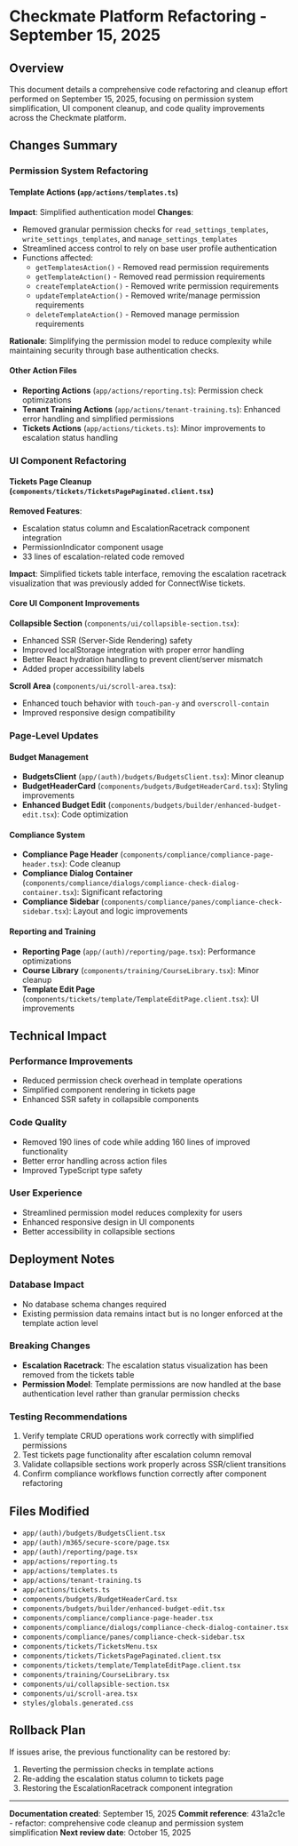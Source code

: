 # Checkmate Platform Refactoring - September 15, 2025

## Overview
This document details a comprehensive code refactoring and cleanup effort performed on September 15, 2025, focusing on permission system simplification, UI component cleanup, and code quality improvements across the Checkmate platform.

## Changes Summary

### Permission System Refactoring

#### Template Actions (`app/actions/templates.ts`)
**Impact**: Simplified authentication model
**Changes**:
- Removed granular permission checks for `read_settings_templates`, `write_settings_templates`, and `manage_settings_templates`
- Streamlined access control to rely on base user profile authentication
- Functions affected:
  - `getTemplatesAction()` - Removed read permission requirements
  - `getTemplateAction()` - Removed read permission requirements
  - `createTemplateAction()` - Removed write permission requirements
  - `updateTemplateAction()` - Removed write/manage permission requirements
  - `deleteTemplateAction()` - Removed manage permission requirements

**Rationale**: Simplifying the permission model to reduce complexity while maintaining security through base authentication checks.

#### Other Action Files
- **Reporting Actions** (`app/actions/reporting.ts`): Permission check optimizations
- **Tenant Training Actions** (`app/actions/tenant-training.ts`): Enhanced error handling and simplified permissions
- **Tickets Actions** (`app/actions/tickets.ts`): Minor improvements to escalation status handling

### UI Component Refactoring

#### Tickets Page Cleanup (`components/tickets/TicketsPagePaginated.client.tsx`)
**Removed Features**:
- Escalation status column and EscalationRacetrack component integration
- PermissionIndicator component usage
- 33 lines of escalation-related code removed

**Impact**: Simplified tickets table interface, removing the escalation racetrack visualization that was previously added for ConnectWise tickets.

#### Core UI Component Improvements

**Collapsible Section** (`components/ui/collapsible-section.tsx`):
- Enhanced SSR (Server-Side Rendering) safety
- Improved localStorage integration with proper error handling
- Better React hydration handling to prevent client/server mismatch
- Added proper accessibility labels

**Scroll Area** (`components/ui/scroll-area.tsx`):
- Enhanced touch behavior with `touch-pan-y` and `overscroll-contain`
- Improved responsive design compatibility

### Page-Level Updates

#### Budget Management
- **BudgetsClient** (`app/(auth)/budgets/BudgetsClient.tsx`): Minor cleanup
- **BudgetHeaderCard** (`components/budgets/BudgetHeaderCard.tsx`): Styling improvements
- **Enhanced Budget Edit** (`components/budgets/builder/enhanced-budget-edit.tsx`): Code optimization

#### Compliance System
- **Compliance Page Header** (`components/compliance/compliance-page-header.tsx`): Code cleanup
- **Compliance Dialog Container** (`components/compliance/dialogs/compliance-check-dialog-container.tsx`): Significant refactoring
- **Compliance Sidebar** (`components/compliance/panes/compliance-check-sidebar.tsx`): Layout and logic improvements

#### Reporting and Training
- **Reporting Page** (`app/(auth)/reporting/page.tsx`): Performance optimizations
- **Course Library** (`components/training/CourseLibrary.tsx`): Minor cleanup
- **Template Edit Page** (`components/tickets/template/TemplateEditPage.client.tsx`): UI improvements

## Technical Impact

### Performance Improvements
- Reduced permission check overhead in template operations
- Simplified component rendering in tickets page
- Enhanced SSR safety in collapsible components

### Code Quality
- Removed 190 lines of code while adding 160 lines of improved functionality
- Better error handling across action files
- Improved TypeScript type safety

### User Experience
- Streamlined permission model reduces complexity for users
- Enhanced responsive design in UI components
- Better accessibility in collapsible sections

## Deployment Notes

### Database Impact
- No database schema changes required
- Existing permission data remains intact but is no longer enforced at the template action level

### Breaking Changes
- **Escalation Racetrack**: The escalation status visualization has been removed from the tickets table
- **Permission Model**: Template permissions are now handled at the base authentication level rather than granular permission checks

### Testing Recommendations
1. Verify template CRUD operations work correctly with simplified permissions
2. Test tickets page functionality after escalation column removal
3. Validate collapsible sections work properly across SSR/client transitions
4. Confirm compliance workflows function correctly after component refactoring

## Files Modified
- `app/(auth)/budgets/BudgetsClient.tsx`
- `app/(auth)/m365/secure-score/page.tsx`
- `app/(auth)/reporting/page.tsx`
- `app/actions/reporting.ts`
- `app/actions/templates.ts`
- `app/actions/tenant-training.ts`
- `app/actions/tickets.ts`
- `components/budgets/BudgetHeaderCard.tsx`
- `components/budgets/builder/enhanced-budget-edit.tsx`
- `components/compliance/compliance-page-header.tsx`
- `components/compliance/dialogs/compliance-check-dialog-container.tsx`
- `components/compliance/panes/compliance-check-sidebar.tsx`
- `components/tickets/TicketsMenu.tsx`
- `components/tickets/TicketsPagePaginated.client.tsx`
- `components/tickets/template/TemplateEditPage.client.tsx`
- `components/training/CourseLibrary.tsx`
- `components/ui/collapsible-section.tsx`
- `components/ui/scroll-area.tsx`
- `styles/globals.generated.css`

## Rollback Plan
If issues arise, the previous functionality can be restored by:
1. Reverting the permission checks in template actions
2. Re-adding the escalation status column to tickets page
3. Restoring the EscalationRacetrack component integration

---

**Documentation created**: September 15, 2025
**Commit reference**: 431a2c1e - refactor: comprehensive code cleanup and permission system simplification
**Next review date**: October 15, 2025
